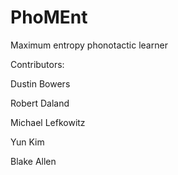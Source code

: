 PhoMEnt
=======

Maximum entropy phonotactic learner

Contributors:

Dustin Bowers

Robert Daland

Michael Lefkowitz

Yun Kim

Blake Allen

